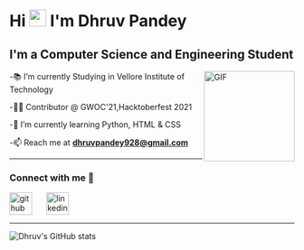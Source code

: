 <h1 align="left">Hi <img src="https://raw.githubusercontent.com/MartinHeinz/MartinHeinz/master/wave.gif" width="30px"> I'm Dhruv Pandey</h1>

## I'm a Computer Science and Engineering Student 

<img align="right" alt="GIF" height="160px" src="https://media.giphy.com/media/du3J3cXyzhj75IOgvA/giphy.gif">


-📚 I’m currently Studying in Vellore Institute of Technology

-👨‍💻 Contributor @ GWOC'21,Hacktoberfest 2021



-🌱 I’m currently learning Python, HTML & CSS

-📫 Reach me at **dhruvpandey928@gmail.com**

---


### Connect with me 📝
[<img src="https://img.icons8.com/material-outlined/24/000000/github.png" alt='github' height='40'>](https://github.com/dhruvpandey08)[<img src='https://img.icons8.com/cute-clipart/64/000000/linkedin.png' alt='linkedin' height='40' hspace='25'>](https://www.linkedin.com/in/dhruvpandey08)

---

![Dhruv's GitHub stats](https://github-readme-stats.vercel.app/api?username=dhruvpandey08&show_icons=true&theme=tokyonight&hide=stars)                                     




